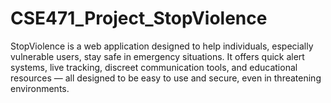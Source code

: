 # CSE471_Project_StopViolence
StopViolence is a web application designed to help individuals, especially vulnerable users, stay safe in emergency situations. It offers quick alert systems, live tracking, discreet communication tools, and educational resources — all designed to be easy to use and secure, even in threatening environments.
